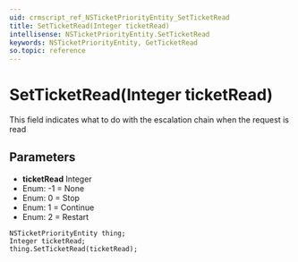 ```yaml
---
uid: crmscript_ref_NSTicketPriorityEntity_SetTicketRead
title: SetTicketRead(Integer ticketRead)
intellisense: NSTicketPriorityEntity.SetTicketRead
keywords: NSTicketPriorityEntity, GetTicketRead
so.topic: reference
---
```


# SetTicketRead(Integer ticketRead)

This field indicates what to do with the escalation chain when the request is read

## Parameters

* **ticketRead** Integer
* Enum: -1 = None
* Enum: 0 = Stop
* Enum: 1 = Continue
* Enum: 2 = Restart

```crmscript
NSTicketPriorityEntity thing;
Integer ticketRead;
thing.SetTicketRead(ticketRead);
```

